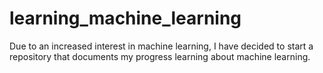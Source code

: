 # learning_machine_learning
Due to an increased interest in machine learning, I have decided to start a repository that documents my progress learning about machine learning. 
